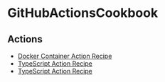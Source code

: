 # GitHubActionsCookbook

## Actions
- [Docker Container Action Recipe](https://github.com/wulfland/DockerActionRecipe)
- [TypeScript Action Recipe](https://github.com/wulfland/TypeScriptActionRecipe)
- [TypeScript Action Recipe](https://github.com/wulfland/CompositeActionRecipe)

